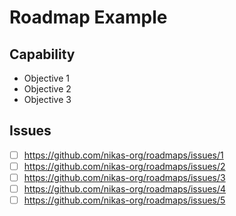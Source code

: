 # Roadmap Example

## Capability

- Objective 1
- Objective 2
- Objective 3

## Issues

- [ ] https://github.com/nikas-org/roadmaps/issues/1
- [ ] https://github.com/nikas-org/roadmaps/issues/2
- [ ] https://github.com/nikas-org/roadmaps/issues/3
- [ ] https://github.com/nikas-org/roadmaps/issues/4
- [ ] https://github.com/nikas-org/roadmaps/issues/5
